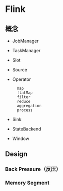 # Flink

## 概念

* JobManager

* TaskManager

* Slot

* Source

* Operator
        
        map
        flatMap
        filter
        reduce
        aggregation
        process

* Sink

* StateBackend

* Window



## Design

### Back Pressure（反压）

### Memory Segment